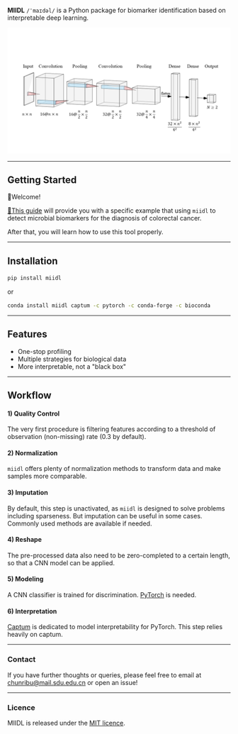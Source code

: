 
**MIIDL** `/ˈmaɪdəl/` is a Python package for biomarker identification based on interpretable deep learning.

![model.png](model.png)

---
## Getting Started

👋Welcome! 

[🔗This guide](https://github.com/chunribu/miidl/blob/main/Tutorials.ipynb) will provide you with a specific example that using `miidl` to detect microbial biomarkers for the diagnosis of colorectal cancer. 

After that, you will learn how to use this tool properly.

---
## Installation

```bash
pip install miidl
```
or
```bash
conda install miidl captum -c pytorch -c conda-forge -c bioconda
```

---
## Features

+ One-stop profiling
+ Multiple strategies for biological data
+ More interpretable, not a "black box"

---
## Workflow

#### 1) Quality Control

The very first procedure is filtering features according to a threshold of observation (non-missing) rate (0.3 by default).

#### 2) Normalization

`miidl` offers plenty of normalization methods to transform data and make samples more comparable. 

#### 3) Imputation

By default, this step is unactivated, as `miidl` is designed to solve problems including sparseness. But imputation can be useful in some cases. Commonly used methods are available if needed. 

#### 4) Reshape

The pre-processed data also need to be zero-completed to a certain length, so that a CNN model can be applied.

#### 5) Modeling

A CNN classifier is trained for discrimination. [PyTorch](https://pytorch.org) is needed.

#### 6) Interpretation

[Captum](https://captum.ai/) is dedicated to model interpretability for PyTorch. This step relies heavily on captum.

---
### Contact

If you have further thoughts or queries, please feel free to email at chunribu@mail.sdu.edu.cn or open an issue!

---
### Licence

MIIDL is released under the [MIT licence](https://github.com/chunribu/miidl/blob/main/LICENSE).

<!-- ---
### Citation

doi: -->


<script>
    document.head.innerHTML+='<link rel="shortcut icon" type="image/x-icon" href="favicon.ico">'
</script>